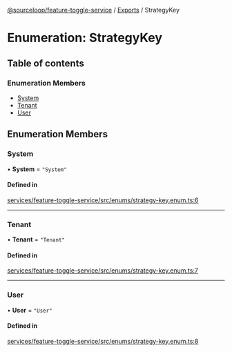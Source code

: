 [@sourceloop/feature-toggle-service](../README.md) / [Exports](../modules.md) / StrategyKey

# Enumeration: StrategyKey

## Table of contents

### Enumeration Members

- [System](StrategyKey.md#system)
- [Tenant](StrategyKey.md#tenant)
- [User](StrategyKey.md#user)

## Enumeration Members

### System

• **System** = ``"System"``

#### Defined in

[services/feature-toggle-service/src/enums/strategy-key.enum.ts:6](https://github.com/sourcefuse/loopback4-microservice-catalog/blob/53060ad88/services/feature-toggle-service/src/enums/strategy-key.enum.ts#L6)

___

### Tenant

• **Tenant** = ``"Tenant"``

#### Defined in

[services/feature-toggle-service/src/enums/strategy-key.enum.ts:7](https://github.com/sourcefuse/loopback4-microservice-catalog/blob/53060ad88/services/feature-toggle-service/src/enums/strategy-key.enum.ts#L7)

___

### User

• **User** = ``"User"``

#### Defined in

[services/feature-toggle-service/src/enums/strategy-key.enum.ts:8](https://github.com/sourcefuse/loopback4-microservice-catalog/blob/53060ad88/services/feature-toggle-service/src/enums/strategy-key.enum.ts#L8)
